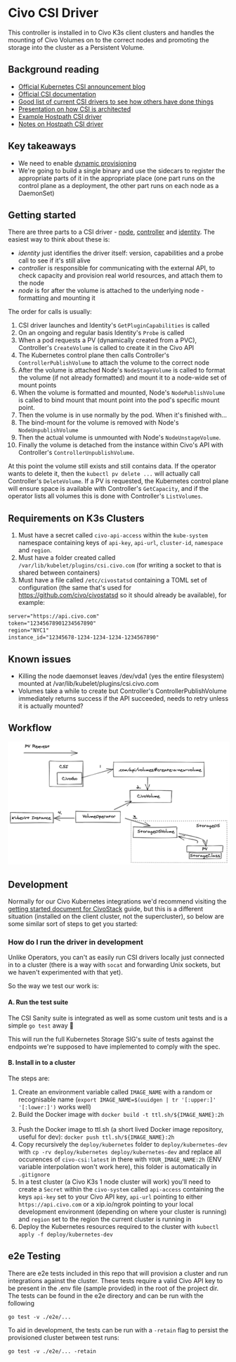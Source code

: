 # Civo CSI Driver

This controller is installed in to Civo K3s client clusters and handles the mounting of Civo Volumes on to the
correct nodes and promoting the storage into the cluster as a Persistent Volume.

## Background reading

* [Official Kubernetes CSI announcement blog](https://kubernetes.io/blog/2019/01/15/container-storage-interface-ga/)
* [Official CSI documentation](https://kubernetes-csi.github.io/docs/)
* [Good list of current CSI drivers to see how others have done things](https://kubernetes-csi.github.io/docs/drivers.html)
* [Presentation on how CSI is architected](https://www.usenix.org/sites/default/files/conference/protected-files/vault20_slides_seidman.pdf)
* [Example Hostpath CSI driver](https://github.com/kubernetes-csi/csi-driver-host-path/)
* [Notes on Hostpath CSI driver](https://www.velotio.com/engineering-blog/kubernetes-csi-in-action-explained-with-features-and-use-cases)

## Key takeaways

* We need to enable [dynamic provisioning](https://kubernetes.io/blog/2019/01/15/container-storage-interface-ga/#dynamic-provisioning)
* We're going to build a single binary and use the sidecars to register the appropriate parts of it in the appropriate place (one part runs on the control plane as a deployment, the other part runs on each node as a DaemonSet)

## Getting started

There are three parts to a CSI driver - [node](pkg/driver/node_server.go), [controller](pkg/driver/controller_server.go) and [identity](pkg/driver/identity_server.go). The easiest way to think about these is:

* *identity* just identifies the driver itself: version, capabilities and a probe call to see if it's still alive
* *controller* is responsible for communicating with the external API, to check capacity and provision real world resources, and attach them to the node
* *node* is for after the volume is attached to the underlying node - formatting and mounting it

The order for calls is usually:

1. CSI driver launches and Identity's `GetPluginCapabilities` is called
2. On an ongoing and regular basis Identity's `Probe` is called
3. When a pod requests a PV (dynamically created from a PVC), Controller's `CreateVolume` is called to create it in the Civo API
4. The Kubernetes control plane then calls Controller's `ControllerPublishVolume` to attach the volume to the correct node
5. After the volume is attached Node's `NodeStageVolume` is called to format the volume (if not already formatted) and mount it to a node-wide set of mount points
6. When the volume is formatted and mounted, Node's `NodePublishVolume` is called to bind mount that mount point into the pod's specific mount point.
7. Then the volume is in use normally by the pod. When it's finished with...
8. The bind-mount for the volume is removed with Node's `NodeUnpublishVolume`
9. Then the actual volume is unmounted with Node's `NodeUnstageVolume`.
10. Finally the volume is detached from the instance within Civo's API with Controller's `ControllerUnpublishVolume`.

At this point the volume still exists and still contains data. If the operator wants to delete it, then the `kubectl pv delete ...` will actually call Controller's `DeleteVolume`. If a PV is requested, the Kubernetes control plane will ensure space is available with Controller's `GetCapacity`, and if the operator lists all volumes this is done with Controller's `ListVolumes`.

## Requirements on K3s Clusters

1. Must have a secret called `civo-api-access` within the `kube-system` namespace containing keys of `api-key`, `api-url`, `cluster-id`, `namespace` and `region`.
2. Must have a folder created called `/var/lib/kubelet/plugins/csi.civo.com` (for writing a socket to that is shared between containers)
3. Must have a file called `/etc/civostatsd` containing a TOML set of configuration (the same that's used for https://github.com/civo/civostatsd so it should already be available), for example:

```
server="https://api.civo.com"
token="12345678901234567890"
region="NYC1"
instance_id="12345678-1234-1234-1234-1234567890"
```

## Known issues

* Killing the node daemonset leaves /dev/vda1 (yes the entire filesystem) mounted at /var/lib/kubelet/plugins/csi.civo.com
* Volumes take a while to create but Controller's ControllerPublishVolume immediately returns success if the API succeeded, needs to retry unless it is actually mounted?

## Workflow

![volumeworkflow](./images/volumeworkflow.png)

## Development

Normally for our Civo Kubernetes integrations we'd recommend visiting the [getting started document for CivoStack](https://github.com/civo/civo-stack/blob/master/GETTING_STARTED.md) guide, but this is a different situation (installed on the client cluster, not the supercluster), so below are some similar sort of steps to get you started:

### How do I run the driver in development

Unlike Operators, you can't as easily run CSI drivers locally just connected in to a cluster (there is a way with `socat` and forwarding Unix sockets, but we haven't experimented with that yet).

So the way we test our work is:

#### A. Run the test suite

The CSI Sanity suite is integrated as well as some custom unit tests and is a simple `go test` away 🥳

This will run the full Kubernetes Storage SIG's suite of tests against the endpoints we're supposed to have implemented to comply with the spec.

#### B. Install in to a cluster

The steps are:

1. Create an environment variable called `IMAGE_NAME` with a random or recognisable name (`export IMAGE_NAME=$(uuidgen | tr '[:upper:]' '[:lower:]')` works well)
2. Build the Docker image with `docker build -t ttl.sh/${IMAGE_NAME}:2h .`
3. Push the Docker image to ttl.sh (a short lived Docker image repository, useful for dev): `docker push ttl.sh/${IMAGE_NAME}:2h`
4. Copy recursively the `deploy/kubernetes` folder to `deploy/kubernetes-dev` with `cp -rv deploy/kubernetes deploy/kubernetes-dev` and replace all occurences of `civo-csi:latest` in there with `YOUR_IMAGE_NAME:2h` (ENV variable interpolation won't work here), this folder is automatically in `.gitignore`
5. In a test cluster (a Civo K3s 1 node cluster will work) you'll need to create a `Secret` within the `civo-system` called `api-access` containing the keys `api-key` set to your Civo API key, `api-url` pointing to either `https://api.civo.com` or a xip.io/ngrok pointing to your local development environment (depending on where your cluster is running) and `region` set to the region the current cluster is running in
6. Deploy the Kubernetes resources required to the cluster with `kubectl apply -f deploy/kubernetes-dev`


## e2e Testing

There are e2e tests included in this repo that will provision a cluster and run integrations against the cluster. These tests require a valid Civo API key to be present in the .env file (sample provided) in the root of the project dir. The tests can be found in the e2e directory and can be run with the following

```
go test -v ./e2e/...
```

To aid in development, the tests can be run with a `-retain` flag to persist the provisioned cluster between test runs:

```
go test -v ./e2e/... -retain
```
